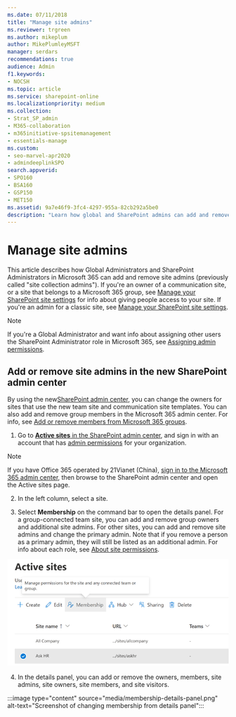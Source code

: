 ```yaml
---
ms.date: 07/11/2018
title: "Manage site admins"
ms.reviewer: trgreen
ms.author: mikeplum
author: MikePlumleyMSFT
manager: serdars
recommendations: true
audience: Admin
f1.keywords:
- NOCSH
ms.topic: article
ms.service: sharepoint-online
ms.localizationpriority: medium
ms.collection:  
- Strat_SP_admin
- M365-collaboration
- m365initiative-spsitemanagement
- essentials-manage
ms.custom:
- seo-marvel-apr2020
- admindeeplinkSPO
search.appverid:
- SPO160
- BSA160
- GSP150
- MET150
ms.assetid: 9a7e46f9-3fc4-4297-955a-82cb292a5be0
description: "Learn how global and SharePoint admins can add and remove site admins."
---
```


# Manage site admins

This article describes how Global Administrators and SharePoint Administrators in Microsoft 365 can add and remove site admins (previously called "site collection admins"). If you're an owner of a communication site, or a site that belongs to a Microsoft 365 group, see [Manage your SharePoint site settings](https://support.office.com/article/8376034d-d0c7-446e-9178-6ab51c58df42#__BKMKMngSitePermissions) for info about giving people access to your site. If you're an admin for a classic site, see [Manage your SharePoint site settings](https://support.office.com/article/8376034d-d0c7-446e-9178-6ab51c58df42#id0eaabaaa=server). 
  
> [!NOTE]
> If you're a Global Administrator and want info about assigning other users the SharePoint Administrator role in Microsoft 365, see [Assigning admin permissions](/office365/admin/add-users/assign-admin-roles). 
  
## Add or remove site admins in the new SharePoint admin center

By using the new<a href="https://go.microsoft.com/fwlink/?linkid=2185219" target="_blank">SharePoint admin center</a>, you can change the owners for sites that use the new team site and communication site templates. You can also add and remove group members in the Microsoft 365 admin center. For info, see [Add or remove members from Microsoft 365 groups](/office365/admin/create-groups/add-or-remove-members-from-groups). 
  
1. Go to <a href="https://go.microsoft.com/fwlink/?linkid=2185220" target="_blank">**Active sites** in the SharePoint admin center</a>, and sign in with an account that has [admin permissions](./sharepoint-admin-role.md) for your organization.

>[!NOTE]
> If you have Office 365 operated by 21Vianet (China), [sign in to the Microsoft 365 admin center](https://go.microsoft.com/fwlink/p/?linkid=850627), then browse to the SharePoint admin center and open the Active sites page.

2. In the left column, select a site.
  
3. Select **Membership** on the command bar to open the details panel. For a group-connected team site, you can add and remove group owners and additional site admins. For other sites, you can add and remove site admins and change the primary admin. Note that if you remove a person as a primary admin, they will still be listed as an additional admin. For info about each role, see [About site permissions](site-permissions.md). 

![Changing admins for a team site](media/change-admins.png)

4. In the details panel, you can add or remove the owners, members, site admins, site owners, site members, and site visitors.

:::image type="content" source="media/membership-details-panel.png" alt-text="Screenshot of changing membership from details panel":::

